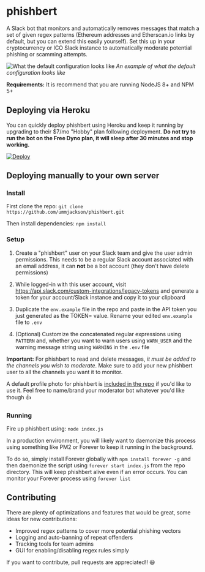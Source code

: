 # phishbert

A Slack bot that monitors and automatically removes messages that match a set of given regex patterns (Ethereum addresses and Etherscan.io links by default, but you can extend this easily yourself). Set this up in your cryptocurrency or ICO Slack instance to automatically moderate potential phishing or scamming attempts. 

![What the default configuration looks like](example.png?raw=true "Example")
*An example of what the default configuration looks like*

**Requirements:** It is recommend that you are running NodeJS 8+ and NPM 5+

## Deploying via Heroku

You can quickly deploy phishbert using Heroku and keep it running by upgrading to their $7/mo "Hobby" plan following deployment. **Do not try to run the bot on the Free Dyno plan, it will sleep after 30 minutes and stop working.**

[![Deploy](https://www.herokucdn.com/deploy/button.svg)](https://heroku.com/deploy?template=https://github.com/ummjackson/phishbert)

## Deploying manually to your own server

### Install

First clone the repo: `git clone https://github.com/ummjackson/phishbert.git`

Then install dependencies: `npm install`

### Setup

1. Create a "phishbert" user on your Slack team and give the user admin permissions. This needs to be a regular Slack account associated with an email address, it can **not** be a bot account (they don't have delete permissions)

2. While logged-in with this user account, visit https://api.slack.com/custom-integrations/legacy-tokens and generate a token for your account/Slack instance and copy it to your clipboard

3. Duplicate the `env.example` file in the repo and paste in the API token you just generated as the TOKEN= value. Rename your edited `env.example` file to `.env`

4. (Optional) Customize the concatenated regular expressions using `PATTERN` and, whether you want to warn users using `WARN_USER` and the warning message string using `WARNING` in the `.env` file

**Important:** For phishbert to read and delete messages, *it must be added to the channels you wish to moderate*. Make sure to add your new phishbert user to all the channels you want it to monitor.

A default profile photo for phishbert is [included in the repo](phishbert.png) if you'd like to use it. Feel free to name/brand your moderator bot whatever you'd like though 👍

###  Running

Fire up phishbert using: `node index.js`

In a production environment, you will likely want to daemonize this process using something like PM2 or Forever to keep it running in the background.

To do so, simply install Forever globally with `npm install forever -g` and then daemonize the script using `forever start index.js` from the repo directory. This will keep phishbert alive even if an error occurs. You can monitor your Forever process using `forever list`

## Contributing

There are plenty of optimizations and features that would be great, some ideas for new contributions:

- Improved regex patterns to cover more potential phishing vectors
- Logging and auto-banning of repeat offenders
- Tracking tools for team admins
- GUI for enabling/disabling regex rules simply

If you want to contribute, pull requests are appreciated!! 😃